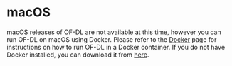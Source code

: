 ﻿---
sidebar_position: 4
---

# macOS

macOS releases of OF-DL are not available at this time, however you can run OF-DL on macOS using Docker.
Please refer to the [Docker](/docs/installation/docker) page for instructions on how to run OF-DL in a Docker container.
If you do not have Docker installed, you can download it from [here](https://docs.docker.com/desktop/install/mac-install/).
